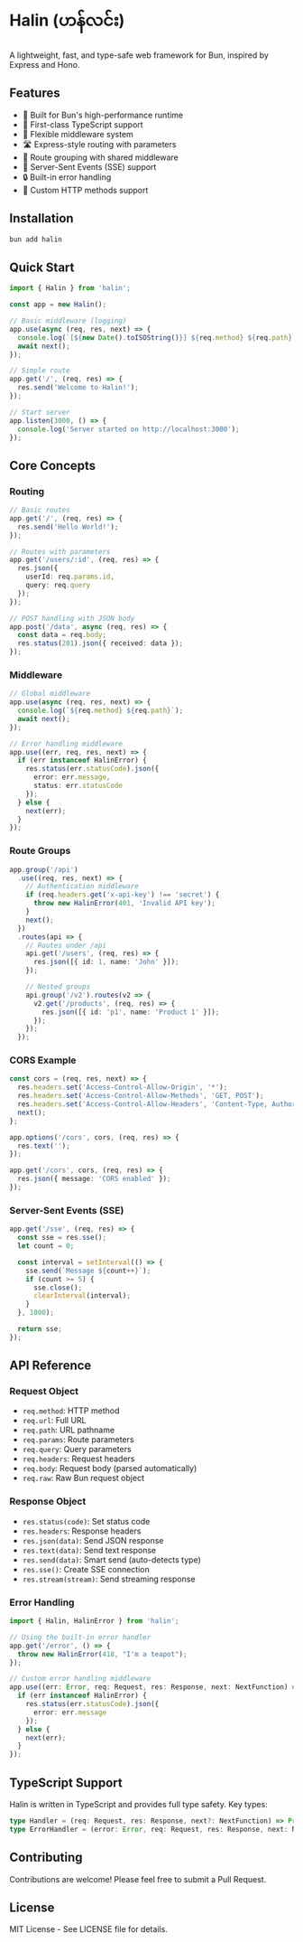 # Halin (ဟန်လင်း)

A lightweight, fast, and type-safe web framework for Bun, inspired by Express and Hono.

## Features
- 🚀 Built for Bun's high-performance runtime
- 📝 First-class TypeScript support
- 🔄 Flexible middleware system
- 🛣️ Express-style routing with parameters
- 👥 Route grouping with shared middleware
- 🌊 Server-Sent Events (SSE) support
- 🔒 Built-in error handling
- 🎯 Custom HTTP methods support

## Installation

```bash
bun add halin
```

## Quick Start

```typescript
import { Halin } from 'halin';

const app = new Halin();

// Basic middleware (logging)
app.use(async (req, res, next) => {
  console.log(`[${new Date().toISOString()}] ${req.method} ${req.path}`);
  await next();
});

// Simple route
app.get('/', (req, res) => {
  res.send('Welcome to Halin!');
});

// Start server
app.listen(3000, () => {
  console.log('Server started on http://localhost:3000');
});
```

## Core Concepts

### Routing

```typescript
// Basic routes
app.get('/', (req, res) => {
  res.send('Hello World!');
});

// Routes with parameters
app.get('/users/:id', (req, res) => {
  res.json({
    userId: req.params.id,
    query: req.query
  });
});

// POST handling with JSON body
app.post('/data', async (req, res) => {
  const data = req.body;
  res.status(201).json({ received: data });
});
```

### Middleware

```typescript
// Global middleware
app.use(async (req, res, next) => {
  console.log(`${req.method} ${req.path}`);
  await next();
});

// Error handling middleware
app.use((err, req, res, next) => {
  if (err instanceof HalinError) {
    res.status(err.statusCode).json({
      error: err.message,
      status: err.statusCode
    });
  } else {
    next(err);
  }
});
```

### Route Groups

```typescript
app.group('/api')
  .use((req, res, next) => {
    // Authentication middleware
    if (req.headers.get('x-api-key') !== 'secret') {
      throw new HalinError(401, 'Invalid API key');
    }
    next();
  })
  .routes(api => {
    // Routes under /api
    api.get('/users', (req, res) => {
      res.json([{ id: 1, name: 'John' }]);
    });

    // Nested groups
    api.group('/v2').routes(v2 => {
      v2.get('/products', (req, res) => {
        res.json([{ id: 'p1', name: 'Product 1' }]);
      });
    });
  });
```

### CORS Example

```typescript
const cors = (req, res, next) => {
  res.headers.set('Access-Control-Allow-Origin', '*');
  res.headers.set('Access-Control-Allow-Methods', 'GET, POST');
  res.headers.set('Access-Control-Allow-Headers', 'Content-Type, Authorization');
  next();
};

app.options('/cors', cors, (req, res) => {
  res.text('');
});

app.get('/cors', cors, (req, res) => {
  res.json({ message: 'CORS enabled' });
});

```

### Server-Sent Events (SSE)

```typescript
app.get('/sse', (req, res) => {
  const sse = res.sse();
  let count = 0;

  const interval = setInterval(() => {
    sse.send(`Message ${count++}`);
    if (count >= 5) {
      sse.close();
      clearInterval(interval);
    }
  }, 1000);

  return sse;
});
```

## API Reference

### Request Object
- `req.method`: HTTP method
- `req.url`: Full URL
- `req.path`: URL pathname
- `req.params`: Route parameters
- `req.query`: Query parameters
- `req.headers`: Request headers
- `req.body`: Request body (parsed automatically)
- `req.raw`: Raw Bun request object

### Response Object
- `res.status(code)`: Set status code
- `res.headers`: Response headers
- `res.json(data)`: Send JSON response
- `res.text(data)`: Send text response
- `res.send(data)`: Smart send (auto-detects type)
- `res.sse()`: Create SSE connection
- `res.stream(stream)`: Send streaming response

### Error Handling

```typescript
import { Halin, HalinError } from 'halin';

// Using the built-in error handler
app.get('/error', () => {
  throw new HalinError(418, "I'm a teapot");
});

// Custom error handling middleware
app.use((err: Error, req: Request, res: Response, next: NextFunction) => {
  if (err instanceof HalinError) {
    res.status(err.statusCode).json({
      error: err.message
    });
  } else {
    next(err);
  }
});
```

## TypeScript Support

Halin is written in TypeScript and provides full type safety. Key types:

```typescript
type Handler = (req: Request, res: Response, next?: NextFunction) => Promise<void> | void;
type ErrorHandler = (error: Error, req: Request, res: Response, next: NextFunction) => Promise<void> | void;
```

## Contributing

Contributions are welcome! Please feel free to submit a Pull Request.

## License

MIT License - See LICENSE file for details.